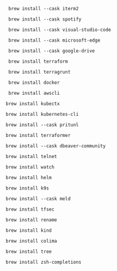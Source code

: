 ``` brew install --cask iterm2```

``` brew install --cask spotify```

``` brew install --cask visual-studio-code```

``` brew install --cask microsoft-edge```

``` brew install --cask google-drive```

``` brew install terraform```

``` brew install terragrunt```

``` brew install docker```

``` brew install awscli```

```brew install kubectx```

```brew install kubernetes-cli``` 

```brew install --cask pritunl```

```brew install terraformer``` 

```brew install --cask dbeaver-community```

```brew install telnet```

```brew install watch```

```brew install helm``` 

```brew install k9s``` 

```brew install --cask meld``` 

```brew install tfsec``` 

```brew install rename``` 

```brew install kind``` 

```brew install colima```

```brew install tree```

```brew install zsh-completions```
